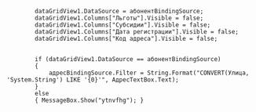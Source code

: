 
            dataGridView1.DataSource = абонентBindingSource;
            dataGridView1.Columns["Льготы"].Visible = false;
            dataGridView1.Columns["Субсидии"].Visible = false;
            dataGridView1.Columns["Дата регистрации"].Visible = false;
            dataGridView1.Columns["Код адреса"].Visible = false;


            if (dataGridView1.DataSource == абонентBindingSource)
            {
                адресBindingSource.Filter = String.Format("CONVERT(Улица, 'System.String') LIKE '{0}'", АдресTextBox.Text);
            }
            else 
            { MessageBox.Show("ytnvfhg"); }
           

